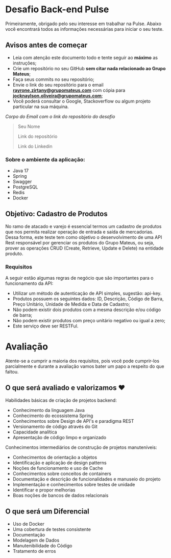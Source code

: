 # Desafio Back-end Pulse

Primeiramente, obrigado pelo seu interesse em trabalhar na Pulse.
Abaixo você encontrará todos as informações necessárias para iniciar o seu teste.

## Avisos antes de começar

- Leia com atenção este documento todo e tente seguir ao **máximo** as instruções;
- Crie um repositório no seu GitHub **sem citar nada relacionado ao Grupo Mateus**;
- Faça seus commits no seu repositório;
- Envie o link do seu repositório para o email **rayrone.zirtany@grupomateus.com** com cópia para **jocknaylson.oliveira@grupomateus.com**;
- Você poderá consultar o Google, Stackoverflow ou algum projeto particular na sua máquina.

_Corpo do Email com o link do repositório do desafio_

> Seu Nome
>
> Link do repositório
>
> Link do Linkedin

### Sobre o ambiente da aplicação:

- Java 17
- Spring
- Swagger
- PostgreSQL
- Redis
- Docker

## Objetivo: Cadastro de Produtos

No ramo de atacado e varejo é essencial termos um cadastro de produtos que nos permita realizar operação de entrada e saída de mercadorias. Dessa forma, este teste tem como objetivo o desenvolvimento de uma API Rest responsável por gerenciar os produtos do Grupo Mateus, ou seja, prover as operações CRUD (Create, Retrieve, Update e Delete) na entidade produto.

### Requisitos

A seguir estão algumas regras de negócio que são importantes para o funcionamento da API:

- Utilizar um método de autenticação de API simples, sugestão: api-key.
- Produtos possuem os seguintes dados: ID, Descrição, Código de Barra, Preço Unitário, Unidade de Medida e Data de Cadastro;
- Não podem existir dois produtos com a mesma descrição e/ou código de barra;
- Não podem existir produtos com preço unitário negativo ou igual a zero;
- Este serviço deve ser RESTFul.

# Avaliação

Atente-se a cumprir a maioria dos requisitos, pois você pode cumprir-los parcialmente e durante a avaliação vamos bater um papo a respeito do que faltou.

## O que será avaliado e valorizamos :heart:

Habilidades básicas de criação de projetos backend:
- Conhecimento da linguagem Java
- Conhecimento do ecossistema Spring
- Conhecimentos sobre Design de API's e paradigma REST
- Versionamento de código através do Git
- Capacidade analítica
- Apresentação de código limpo e organizado

Conhecimentos intermediários de construção de projetos manuteníveis:
- Conhecimentos de orientação a objetos
- Identificação e aplicação de design patterns
- Noções de funcionamento e uso de Cache
- Conhecimentos sobre conceitos de containers
- Documentação e descrição de funcionalidades e manuseio do projeto
- Implementação e conhecimentos sobre testes de unidade
- Identificar e propor melhorias
- Boas noções de bancos de dados relacionais

## O que será um Diferencial

- Uso de Docker
- Uma cobertura de testes consistente
- Documentação
- Modelagem de Dados
- Manutenibilidade do Código
- Tratamento de erros

